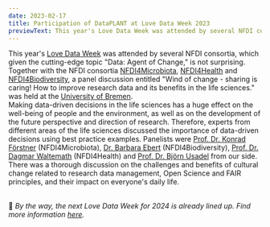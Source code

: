```yaml
---
date: 2023-02-17
title: Participation of DataPLANT at Love Data Week 2023
previewText: This year's Love Data Week was attended by several NFDI consortia, which given the cutting-edge topic "Data - Agent of Change," is not surprising. Together with the NFDI consortia NFDI4Microbiota and NFDI4Biodiversity, a panel discussion entitled "Wind of change - sharing is caring! How to improve research data and its benefits in the life sciences." was held at the University of Bremen. Making data-driven decisions in the life sciences has a huge effect on the well-being...
---
```


This year's [Love Data Week](https://forschungsdaten.info/fdm-im-deutschsprachigen-raum/love-data-week/) was attended by several NFDI consortia, which given the cutting-edge topic "Data: Agent of Change," is not surprising.  
Together with the NFDI consortia [NFDI4Microbiota](https://nfdi4microbiota.de/), [NFDI4Health](https://www.nfdi4health.de/) and [NFDI4Biodiversity](https://www.nfdi4biodiversity.org/de/), a panel discussion entitled "Wind of change - sharing is caring! How to improve research data and its benefits in the life sciences." was held at the [University of Bremen](https://www.uni-bremen.de/).  
Making data-driven decisions in the life sciences has a huge effect on the well-being of people and the environment, as well as on the development of the future perspective and direction of research. Therefore, experts from different areas of the life sciences discussed the importance of data-driven decisions using best practice examples. Panelists were [Prof. Dr. Konrad Förstner](https://www.zbmed.de/kontakt/konrad-foerstner/) (NFDI4Microbiota), [Dr. Barbara Ebert](https://de.linkedin.com/in/barbaraebert/en) (NFDI4Biodiversity), [Prof. Dr. Dagmar Waltemath](https://www.fis.med.uni-greifswald.de/FIS/init_person_browser.action?pers_id=ngpocpv7uc2ss) (NFDI4Health) and [Prof. Dr. Björn Usadel](https://www.fz-juelich.de/profile/usadel_b) from our side. There was a thorough discussion on the challenges and benefits of cultural change related to research data management, Open Science and FAIR principles, and their impact on everyone's daily life.
<br>
</br>

🍃 *By the way, the next Love Data Week for 2024 is already lined up. Find more information [here](https://www.icpsr.umich.edu/web/about/cms/3799?utm_source=all&utm_medium=all&utm_campaign=LDW23&utm_id=LDW23).*
